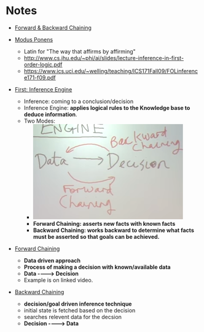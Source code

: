 <!-- TITLE: Forward And Backward Chaining -->
<!-- SUBTITLE: A quick summary of Forward And Backward Chaining -->

# Notes
* [Forward & Backward Chaining](https://www.youtube.com/watch?v=Dso6EKzvXHo)


* [Modus Ponens](https://www.youtube.com/watch?v=NTSZMdGlo4g)
	* Latin for "The way that affirms by affirming"
	* http://www.cs.jhu.edu/~phi/ai/slides/lecture-inference-in-first-order-logic.pdf
	* https://www.ics.uci.edu/~welling/teaching/ICS171Fall09/FOLinference171-f09.pdf


* [First: Inference Engine](https://www.youtube.com/watch?v=aVwcNDKXcHU)
	* Inference: coming to a conclusion/decision
	* Inference Engine: **applies logical rules to the Knowledge base to deduce information**.
	* Two Modes: 
		* ![Infengine](/uploads/images/infengine.png "Infengine")
		* **Forward Chaining: asserts new facts with known facts**
		* **Backward Chaining: works backward to determine what facts must be asserted so that goals can be achieved.**
		
* [Forward Chaining](https://www.youtube.com/watch?v=PBTSdx_C9WM)
	* **Data driven approach**
	* **Process of making a decision with known/available data**
	* **Data ----> Decision**
	* Example is on linked video.

* [Backward Chaining](https://www.youtube.com/watch?v=W5O8QAWu-OM)
	* **decision/goal driven inference technique**
	* initial state is fetched based on the decision
	* searches relevent data for the decsion
	* **Decision ----> Data**
